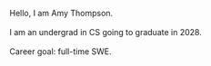 Hello, I am Amy Thompson.
<br></br>
I am an undergrad in CS going to graduate in 2028.
<br></br>
Career goal: full-time SWE.

